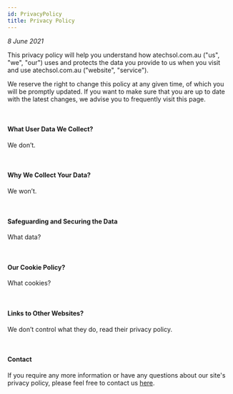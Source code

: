 ```yaml
---
id: PrivacyPolicy
title: Privacy Policy
---
```


<i>8 June 2021</i>

This privacy policy will help you understand how atechsol.com.au ("us", "we", "our") uses and protects the data you provide to us when you visit and use atechsol.com.au ("website", "service").

We reserve the right to change this policy at any given time, of which you will be promptly updated. If you want to make sure that you are up to date with the latest changes, we advise you to frequently visit this page.

<br/>

#### What User Data We Collect?

We don’t.

<br/>

#### Why We Collect Your Data?

We won’t.

<br/>

#### Safeguarding and Securing the Data

What data?

<br/>

#### Our Cookie Policy?

What cookies?

<br/>

#### Links to Other Websites?

We don’t control what they do, read their privacy policy.

<br/>

#### Contact

If you require any more information or have any questions about our site's privacy policy, please feel free to contact us [here](Contact.md).
